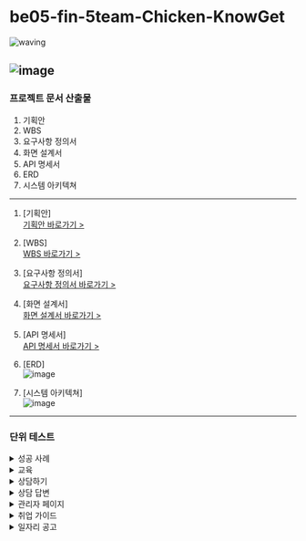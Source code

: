 # be05-fin-5team-Chicken-KnowGet
![waving](https://capsule-render.vercel.app/api?type=waving&width=100%&height=300&text=Chicken%20팀의%20KnowGet%20프로젝트&fontAlign=50&fontAlignY=40&color=gradient&fontSize=40)



![image](https://github.com/beyond-sw-camp/be05-fin-5team-KnowGet-Backend/assets/155924495/815be4e6-e66b-41c2-bae6-dd1df73eed2c)
---
### 프로젝트 문서 산출물

1. 기획안
2. WBS
3. 요구사항 정의서
4. 화면 설계서
5. API 명세서
6. ERD
7. 시스템 아키텍쳐



---



1. [기획안]<br/>
[기획안 바로가기 >](https://docs.google.com/document/d/1Ucauy5ZMM9s71Qy_svndxV5mIco3C6t9s2AXsY0C59A/edit?usp=sharing)

2. [WBS] <br/>
[WBS 바로가기 >](https://docs.google.com/spreadsheets/d/1vZhWWp7TbRf0YiPWQCPTvmmrBy8v7JXIAb6jj8DCzP4/edit#gid=1429847866)

3. [요구사항 정의서] <br/>
[요구사항 정의서 바로가기 >](https://docs.google.com/spreadsheets/d/1vZhWWp7TbRf0YiPWQCPTvmmrBy8v7JXIAb6jj8DCzP4/edit#gid=1834290736)

4. [화면 설계서] <br/>
[화면 설계서 바로가기 >](https://www.figma.com/design/waOCStYSDMCl7OtFEHo5W8/KnowGet?node-id=0%3A1&t=NVhpxYY0jEwuSWgT-1)

5. [API 명세서] <br>
[API 명세서 바로가기 >](https://docs.google.com/spreadsheets/d/1vZhWWp7TbRf0YiPWQCPTvmmrBy8v7JXIAb6jj8DCzP4/edit?gid=2024008045#gid=2024008045)

6. [ERD] <br>
![image](https://github.com/beyond-sw-camp/be05-fin-5team-KnowGet-Backend/assets/155924495/b12c11c7-9154-4e31-926e-ea55d1710cc4)


7. [시스템 아키텍쳐] <br>
![image](https://github.com/beyond-sw-camp/be05-fin-5team-KnowGet-Backend/assets/155924495/06a82f4b-a2c2-4f92-a83a-dc5f146bbf22)


---

### 단위 테스트

<details>
<summary>성공 사례</summary>

<br/>

  - 성공 사례 작성 - 성공
  <img width="843" alt="성공 사례 작성" src="https://github.com/beyond-sw-camp/be05-fin-5team-KnowGet-Backend/assets/155809042/3991d91d-bdf5-48ae-af5f-7768f4083268">
  
  <br/>

  - 성공 사례 작성 - 실패
  <img width="843" alt="성공 사례 작성" src="https://github.com/beyond-sw-camp/be05-fin-5team-KnowGet-Backend/assets/155809042/f759314e-19e3-4446-9ccc-1e1c99ae9298">
  
  <br/>

  - 성공 사례 전체 목록 조회 - 성공
  <img width="843" alt="성공 사례 전체 목록 조회" src="https://github.com/beyond-sw-camp/be05-fin-5team-KnowGet-Backend/assets/155809042/0c888cbd-de78-402b-ab7b-6ede711ed701">
  
  <br/>

  - 성공 사례 전체 목록 조회 - 실패
  <img width="843" alt="성공 사례 전체 목록 조회" src="https://github.com/beyond-sw-camp/be05-fin-5team-KnowGet-Backend/assets/155809042/36ad0a44-9647-4bcd-929b-69d2bf4c2fb7">
  
  <br/>

  - 성공 사례 특정 게시글 조회 - 성공
  <img width="843" alt="성공 사례 특정 게시글 조회" src="https://github.com/beyond-sw-camp/be05-fin-5team-KnowGet-Backend/assets/155809042/99efbd1f-d805-4b2c-bf6b-ebbab77fcd5b">
  
  <br/>

  - 성공 사례 특정 게시글 조회 - 실패
  <img width="843" alt="성공 사례 특정 게시글 조회" src="https://github.com/beyond-sw-camp/be05-fin-5team-KnowGet-Backend/assets/155809042/4d2f9229-01b8-4e7a-a808-aa24537605da">
  
  <br/>

  - 성공 사례 삭제 - 성공
  <img width="843" alt="성공 사례 삭제" src="https://github.com/beyond-sw-camp/be05-fin-5team-KnowGet-Backend/assets/155809042/154d37fc-ab3b-4023-bee2-2f0a7ba4df07">
  
  <br/>

  - 성공 사례 삭제 - 실패
  <img width="843" alt="성공 사례 삭제" src="https://github.com/beyond-sw-camp/be05-fin-5team-KnowGet-Backend/assets/155809042/90472d1a-1ed6-4065-86d5-967551e15e44">

  <br/>

  - 성공 사례 키워드로 검색 - 성공
  <img width="843" alt="성공 사례 키워드로 검색" src="https://github.com/beyond-sw-camp/be05-fin-5team-KnowGet-Backend/assets/155809042/f860d879-86e1-48d5-86df-6fd800c9d942">
  
  <br/>

  - 성공 사례 키워드로 검색 - 실패
  <img width="843" alt="성공 사례 키워드로 검색" src="https://github.com/beyond-sw-camp/be05-fin-5team-KnowGet-Backend/assets/155809042/8f6c15a0-cda4-44d6-bfd1-380f78b1082b">

  <br/>

  - 성공 사례 승인상태 업데이트 - 성공
  <img width="843" alt="성공 사례 승인상태 업데이트" src="https://github.com/beyond-sw-camp/be05-fin-5team-KnowGet-Backend/assets/155809042/ddc83a05-4bd3-4045-9756-aef4243c4e2b">
  
  <br/>

  - 성공 사례 승인상태 업데이트 - 실패
  <img width="843" alt="성공 사례 승인상태 업데이트" src="https://github.com/beyond-sw-camp/be05-fin-5team-KnowGet-Backend/assets/155809042/93b52ce0-a928-4b49-93ed-3dddfcd809fe">


</details>

<details>
<summary>교육</summary>


  - 교육 강의 전체 목록 조회 - 성공
  <img width="843" alt="교육 강의 전체 목록 조회" src="https://github.com/beyond-sw-camp/be05-fin-5team-KnowGet-Backend/assets/155809042/0ee252a3-d49b-404a-9fd8-ed1b805edf3d">

  <br/>

  - 교육 강의 키워드로 검색 - 성공
  <img width="843" alt="교육 강의 키워드로 검색" src="https://github.com/beyond-sw-camp/be05-fin-5team-KnowGet-Backend/assets/155809042/a6128e8e-ed61-497c-ae10-7829c4ccaafa">

  <br/>
  
  - 교육 강의 키워드로 검색 - 실패
  <img width="843" alt="교육 강의 키워드로 검색" src="https://github.com/beyond-sw-camp/be05-fin-5team-KnowGet-Backend/assets/155809042/510fa238-7798-4b9d-b226-e42461ad8fd4">

  <br/>

  - 모집중인 교육 강의 조회 - 성공
  <img width="843" alt="모집중인 교육 강의 조회" src="https://github.com/beyond-sw-camp/be05-fin-5team-KnowGet-Backend/assets/155809042/c22032fc-3242-45f0-aa52-6db4101b6213">

</details>

<details>
<summary>상담하기</summary>

<br/>

  - 상담 작성
  <img width="843" alt="상담 작성" src="https://github.com/beyond-sw-camp/be05-fin-5team-KnowGet-Backend/assets/132131921/75cd41af-b579-4e4c-a32a-d447ddd23e36">

<br/>

- 상담 작성 에러
<img width="843" alt="상담 작성 에러" src="https://github.com/beyond-sw-camp/be05-fin-5team-KnowGet-Backend/assets/132131921/a4ef1c7e-8044-45e2-ae50-4e6663009620">

<br/>

- 상담 목록 조회
<img width="843" alt="상담 목록 조회" src="https://github.com/beyond-sw-camp/be05-fin-5team-KnowGet-Backend/assets/132131921/aae01db6-277c-4ca2-a01c-3ea4187862a9">


<br/>

- 상담 상세 조회
<img width="843" alt="상담 상세 조회 에러" src="https://github.com/beyond-sw-camp/be05-fin-5team-KnowGet-Backend/assets/132131921/18d4a1b3-80bb-4fc1-8f40-fc137eba2ece">

<br/>

- 상담 상세 조회 에러
<img width="843" alt="상담 상세 조회 에러" src="https://github.com/beyond-sw-camp/be05-fin-5team-KnowGet-Backend/assets/132131921/3955c806-6a98-4a80-b510-ad95155ad494">

</details>
  


<details>

<summary>상담 답변</summary>

<br/>

- 상담 답변 작성
<img width="843" alt="상담 답변 작성" src="https://github.com/beyond-sw-camp/be05-fin-5team-KnowGet-Backend/assets/132131921/5c3e0214-22b8-425e-9435-1e1cd64618bb">

<br/>

- 상담 답변 작성 에러
<img width="843" alt="상담 답변 작성 에러" src="https://github.com/beyond-sw-camp/be05-fin-5team-KnowGet-Backend/assets/132131921/1bcc7a7d-7128-47f5-a6b6-17edb12014e9">

<br/>

- 상담 답변 조회 
<img width="843" alt="상담 답변 조회" src="https://github.com/beyond-sw-camp/be05-fin-5team-KnowGet-Backend/assets/132131921/052584f7-db3c-462f-b7dd-e09bd7c345a9">

<br/>

- 상담 답변 수정
<img width="843" alt="상담 답변 수정" src="https://github.com/beyond-sw-camp/be05-fin-5team-KnowGet-Backend/assets/132131921/f8e47ea9-a710-4eb0-9d53-0d692d2fa087">

<br/>

- 상담 답변 수정 에러
<img width="843" alt="상담 답변 수정 에러" src="https://github.com/beyond-sw-camp/be05-fin-5team-KnowGet-Backend/assets/132131921/1b47eac1-dd6a-41d3-bada-1f111d796d96">

<br/>

- 상담 답변 삭제
<img width="843" alt="상담 답변 삭제" src="https://github.com/beyond-sw-camp/be05-fin-5team-KnowGet-Backend/assets/132131921/6ccc90a8-c1ef-4d25-8a67-ee6971ea73ca">

<br/>

- 상담 답변 삭제 에러
<img width="843" alt="상담 답변 삭제 에러" src="https://github.com/beyond-sw-camp/be05-fin-5team-KnowGet-Backend/assets/132131921/bfa2fccf-1efd-41c8-b607-b60ce6bc61ed">


</details>


<details>

<summary>관리자 페이지</summary>

<br/>

- 회원 목록 조회
<img width="843" alt="회원 목록 조회" src="https://github.com/beyond-sw-camp/be05-fin-5team-KnowGet-Backend/assets/132131921/c6ee4577-c33b-43ed-bc0a-e592a8cf58e4">

<br/>

- 회원 활성화
<img width="843" alt="회원 활성화" src="https://github.com/beyond-sw-camp/be05-fin-5team-KnowGet-Backend/assets/132131921/d124cdea-a00c-4a06-a2e2-fb2066fb63c2">

<br/>

- 회원 비활성화 
<img width="843" alt="회원 비활성화" src="https://github.com/beyond-sw-camp/be05-fin-5team-KnowGet-Backend/assets/132131921/62838d9e-0b64-4ebd-9691-2e3efe51945f">

<br/>

- 회원 활성화 에러
<img width="843" alt="회원 활성화 에러" src="https://github.com/beyond-sw-camp/be05-fin-5team-KnowGet-Backend/assets/132131921/66d09cdd-4649-4540-8cf5-8149da6020d6">

<br/>

- 회원 비활성화 에러
<img width="843" alt=" 회원 비활성화 에러" src="https://github.com/beyond-sw-camp/be05-fin-5team-KnowGet-Backend/assets/132131921/874880ca-3a31-43cc-9f39-a192aa6a9bcf">


</details>



<details>

<summary>취업 가이드</summary>

<br/>

- 취업 가이드 목록 조회
<img width="843" alt="취업 가이드 목록 조회" src="https://github.com/beyond-sw-camp/be05-fin-5team-KnowGet-Backend/assets/155924495/98a04b46-ea98-4ad9-96d8-464921cde5d8">

<br/>

- 취업 가이드 상세 조회
<img width="843" alt="취업 가이드 상세 조회" src="https://github.com/beyond-sw-camp/be05-fin-5team-KnowGet-Backend/assets/155924495/02ef6926-da38-462b-b106-f33a31fe55df">

<br/>

- 취업 가이드 상세 조회 예외 처리
<img width="843" alt="취업 가이드 상세 조회 에러" src="https://github.com/beyond-sw-camp/be05-fin-5team-KnowGet-Backend/assets/155924495/d556c78b-6c43-4d0d-87a2-ad27d280cecd">

<br/>

- 취업 가이드 게시글 등록
<img width="843" alt="취업 가이드 게시글 등록" src="https://github.com/beyond-sw-camp/be05-fin-5team-KnowGet-Backend/assets/132131921/62838d9e-0b64-4ebd-9691-2e3efe51945f">

<br/>

- 취업 가이드 수정
<img width="843" alt="회원 활성화 에러" src="https://github.com/beyond-sw-camp/be05-fin-5team-KnowGet-Backend/assets/155924495/cc3f5b5c-ea09-436d-888e-326a00d150bc">

<br/>

- 취업 가이드 수정 예외 처리
<img width="843" alt=" 회원 비활성화 에러" src="https://github.com/beyond-sw-camp/be05-fin-5team-KnowGet-Backend/assets/155924495/6e8f492f-42a1-4489-a331-8c30a69a42a8">

- 취업 가이드 삭제
<img width="843" alt="회원 활성화 에러" src="https://github.com/beyond-sw-camp/be05-fin-5team-KnowGet-Backend/assets/155924495/a2e6255c-0e90-493b-93bb-63686837a615">

<br/>

- 취업 가이드 삭제 예외 처리
<img width="843" alt="회원 활성화 에러" src="https://github.com/beyond-sw-camp/be05-fin-5team-KnowGet-Backend/assets/155924495/dabb76b0-e44e-4561-970a-30df77105d00">

<br/>


</details>


<details>

<summary>일자리 공고</summary>

<br/>

- 일자리 공고 목록 조회
<img width="843" alt="취업 가이드 목록 조회" src="https://github.com/beyond-sw-camp/be05-fin-5team-KnowGet-Backend/assets/155924495/6a4d0b64-1696-4f30-89e0-09782451070c">

<br/>

- 일자리 공고 필터링 - 지역명
<img width="843" alt="취업 가이드 상세 조회" src="https://github.com/beyond-sw-camp/be05-fin-5team-KnowGet-Backend/assets/155924495/09e1e247-be48-4ea5-8462-e0e7878c155e">

<br/>

- 일자리 공고 필터링 - 직종코드
<img width="843" alt="취업 가이드 상세 조회 에러" src="https://github.com/beyond-sw-camp/be05-fin-5team-KnowGet-Backend/assets/155924495/878275bd-555e-4518-b940-1ffbc3d37f8f">

<br/>

</details>
